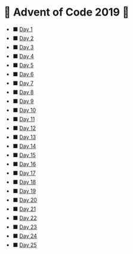 # :christmas_tree: Advent of Code 2019 :christmas_tree:


* :black_large_square: [Day 1](https://github.com/savio-henrique/advent-of-code/2019/Day-1)
* :black_large_square: [Day 2](https://github.com/savio-henrique/advent-of-code/2019/Day-2)
* :black_large_square: [Day 3](https://github.com/savio-henrique/advent-of-code/2019/Day-3)
* :black_large_square: [Day 4](https://github.com/savio-henrique/advent-of-code/2019/Day-4)
* :black_large_square: [Day 5](https://github.com/savio-henrique/advent-of-code/2019/Day-5)
* :black_large_square: [Day 6](https://github.com/savio-henrique/advent-of-code/2019/Day-6)
* :black_large_square: [Day 7](https://github.com/savio-henrique/advent-of-code/2019/Day-7)
* :black_large_square: [Day 8](https://github.com/savio-henrique/advent-of-code/2019/Day-8)
* :black_large_square: [Day 9](https://github.com/savio-henrique/advent-of-code/2019/Day-9)
* :black_large_square: [Day 10](https://github.com/savio-henrique/advent-of-code/2019/Day-10)
* :black_large_square: [Day 11](https://github.com/savio-henrique/advent-of-code/2019/Day-11)
* :black_large_square: [Day 12](https://github.com/savio-henrique/advent-of-code/2019/Day-12)
* :black_large_square: [Day 13](https://github.com/savio-henrique/advent-of-code/2019/Day-13)
* :black_large_square: [Day 14](https://github.com/savio-henrique/advent-of-code/2019/Day-14)
* :black_large_square: [Day 15](https://github.com/savio-henrique/advent-of-code/2019/Day-15)
* :black_large_square: [Day 16](https://github.com/savio-henrique/advent-of-code/2019/Day-16)
* :black_large_square: [Day 17](https://github.com/savio-henrique/advent-of-code/2019/Day-17)
* :black_large_square: [Day 18](https://github.com/savio-henrique/advent-of-code/2019/Day-18)
* :black_large_square: [Day 19](https://github.com/savio-henrique/advent-of-code/2019/Day-19)
* :black_large_square: [Day 20](https://github.com/savio-henrique/advent-of-code/2019/Day-20)
* :black_large_square: [Day 21](https://github.com/savio-henrique/advent-of-code/2019/Day-21)
* :black_large_square: [Day 22](https://github.com/savio-henrique/advent-of-code/2019/Day-22)
* :black_large_square: [Day 23](https://github.com/savio-henrique/advent-of-code/2019/Day-23)
* :black_large_square: [Day 24](https://github.com/savio-henrique/advent-of-code/2019/Day-24)
* :black_large_square: [Day 25](https://github.com/savio-henrique/advent-of-code/2019/Day-25)
